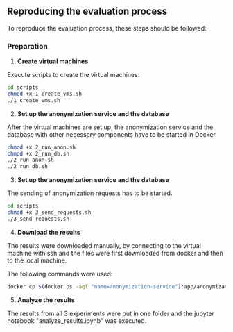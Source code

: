 ## Reproducing the evaluation process

To reproduce the evaluation process, these steps should be followed:

### Preparation

1. **Create virtual machines**

Execute scripts to create the virtual machines.

   ```bash
   cd scripts
   chmod +x 1_create_vms.sh
   ./1_create_vms.sh
  ```
2. **Set up the anonymization service and the database**

After the virtual machines are set up, the anonymization service and the database with other necessary components have to be started in Docker.
  
   ```bash
   chmod +x 2_run_anon.sh
   chmod +x 2_run_db.sh
   ./2_run_anon.sh
   ./2_run_db.sh
  ```

3. **Set up the anonymization service and the database**

The sending of anonymization requests has to be started.

   ```bash
   cd scripts
   chmod +x 3_send_requests.sh
   ./3_send_requests.sh
   ```
4. **Download the results**

The results were downloaded manually, by connecting to the virtual machine with ssh and the files were first downloaded from docker and then to the local machine.

The following commands were used:

  ```bash
  docker cp $(docker ps -aqf "name=anonymization-service"):app/anonymization_log.csv /home/$USER/app
  ```

5. **Analyze the results**

The results from all 3 experiments were put in one folder and the jupyter notebook "analyze_results.ipynb" was executed.






   
